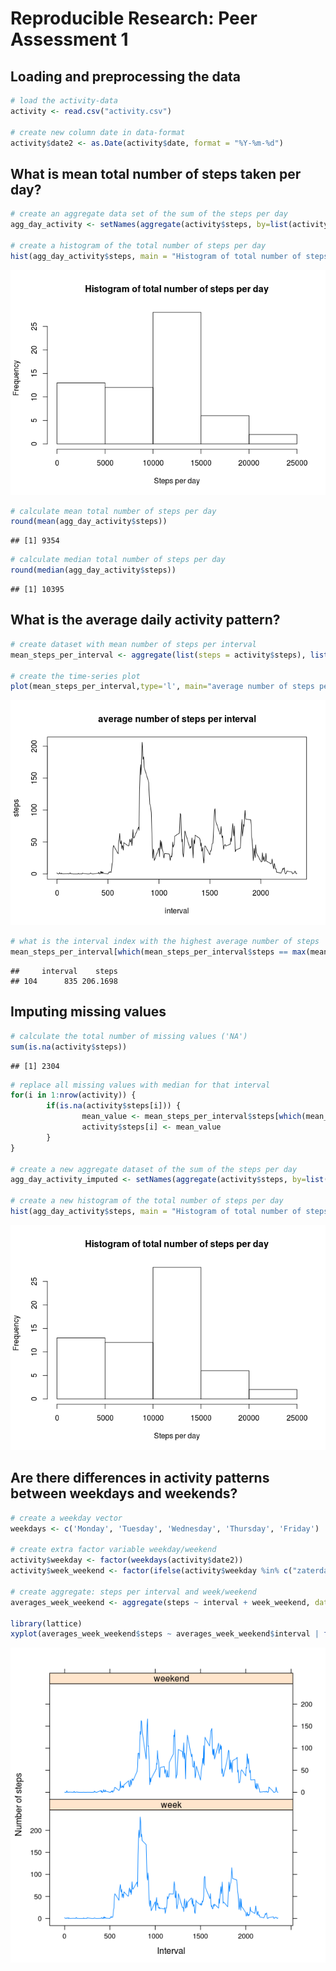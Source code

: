 # Reproducible Research: Peer Assessment 1


## Loading and preprocessing the data

```r
# load the activity-data
activity <- read.csv("activity.csv")

# create new column date in data-format
activity$date2 <- as.Date(activity$date, format = "%Y-%m-%d")
```

## What is mean total number of steps taken per day?

```r
# create an aggregate data set of the sum of the steps per day
agg_day_activity <- setNames(aggregate(activity$steps, by=list(activity$date2), FUN=sum, na.rm=TRUE, na.action=NULL),c("date","steps"))

# create a histogram of the total number of steps per day
hist(agg_day_activity$steps, main = "Histogram of total number of steps per day", xlab = "Steps per day")
```

![](PA1_template_files/figure-html/total_steps_per_day-1.png)<!-- -->

```r
# calculate mean total number of steps per day
round(mean(agg_day_activity$steps))
```

```
## [1] 9354
```

```r
# calculate median total number of steps per day
round(median(agg_day_activity$steps))
```

```
## [1] 10395
```


## What is the average daily activity pattern?

```r
# create dataset with mean number of steps per interval
mean_steps_per_interval <- aggregate(list(steps = activity$steps), list(interval=activity$interval), mean,na.rm=TRUE, na.action=NULL)

# create the time-series plot
plot(mean_steps_per_interval,type='l', main="average number of steps per interval")
```

![](PA1_template_files/figure-html/average_daily_activity_pattern-1.png)<!-- -->

```r
# what is the interval index with the highest average number of steps
mean_steps_per_interval[which(mean_steps_per_interval$steps == max(mean_steps_per_interval$steps)),]
```

```
##     interval    steps
## 104      835 206.1698
```


## Imputing missing values

```r
# calculate the total number of missing values ('NA')
sum(is.na(activity$steps))
```

```
## [1] 2304
```

```r
# replace all missing values with median for that interval
for(i in 1:nrow(activity)) {
        if(is.na(activity$steps[i])) {
                mean_value <- mean_steps_per_interval$steps[which(mean_steps_per_interval$interval==activity$interval[i])]
                activity$steps[i] <- mean_value
        }
}

# create a new aggregate dataset of the sum of the steps per day
agg_day_activity_imputed <- setNames(aggregate(activity$steps, by=list(activity$date2), FUN=sum, na.rm=TRUE, na.action=NULL),c("date","steps"))

# create a new histogram of the total number of steps per day
hist(agg_day_activity$steps, main = "Histogram of total number of steps per day", xlab = "Steps per day")
```

![](PA1_template_files/figure-html/impute_missing_values-1.png)<!-- -->


## Are there differences in activity patterns between weekdays and weekends?


```r
# create a weekday vector
weekdays <- c('Monday', 'Tuesday', 'Wednesday', 'Thursday', 'Friday')

# create extra factor variable weekday/weekend
activity$weekday <- factor(weekdays(activity$date2))
activity$week_weekend <- factor(ifelse(activity$weekday %in% c("zaterdag","zondag"),"weekend","week"))

# create aggregate: steps per interval and week/weekend
averages_week_weekend <- aggregate(steps ~ interval + week_weekend, data = activity, mean)

library(lattice)
xyplot(averages_week_weekend$steps ~ averages_week_weekend$interval | factor(averages_week_weekend$week_weekend), type = "l", layout = c(1, 2), xlab = "Interval", ylab = "Number of steps")
```

![](PA1_template_files/figure-html/difference_weekdays_weekends-1.png)<!-- -->
